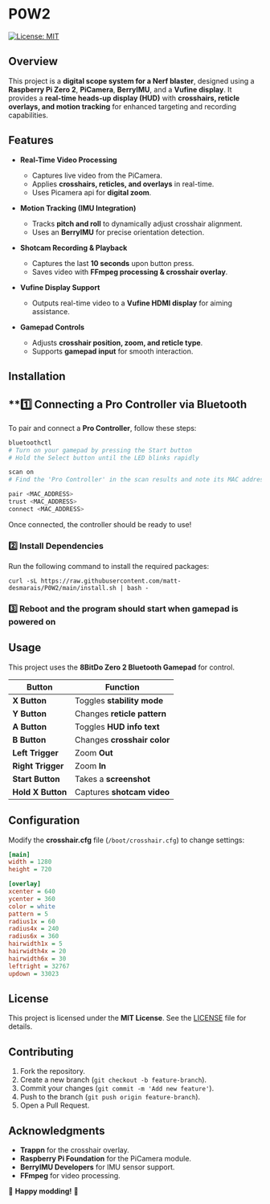 # P0W2

[![License: MIT](https://img.shields.io/badge/License-MIT-blue.svg)](LICENSE)

## Overview
This project is a **digital scope system for a Nerf blaster**, designed using a **Raspberry Pi Zero 2**, **PiCamera**, **BerryIMU**, and a **Vufine display**. It provides a **real-time heads-up display (HUD)** with **crosshairs, reticle overlays, and motion tracking** for enhanced targeting and recording capabilities.

## Features
- **Real-Time Video Processing**  
  - Captures live video from the PiCamera.  
  - Applies **crosshairs, reticles, and overlays** in real-time.  
  - Uses Picamera api for **digital zoom**.  

- **Motion Tracking (IMU Integration)**  
  - Tracks **pitch and roll** to dynamically adjust crosshair alignment.  
  - Uses an **BerryIMU** for precise orientation detection.  

- **Shotcam Recording & Playback**  
  - Captures the last **10 seconds** upon button press.  
  - Saves video with **FFmpeg processing & crosshair overlay**.  

- **Vufine Display Support**  
  - Outputs real-time video to a **Vufine HDMI display** for aiming assistance.  

- **Gamepad Controls**  
  - Adjusts **crosshair position, zoom, and reticle type**.  
  - Supports **gamepad input** for smooth interaction.  

## Installation
## **1️⃣ Connecting a Pro Controller via Bluetooth

To pair and connect a **Pro Controller**, follow these steps:

```sh
bluetoothctl
# Turn on your gamepad by pressing the Start button
# Hold the Select button until the LED blinks rapidly

scan on
# Find the 'Pro Controller' in the scan results and note its MAC address

pair <MAC_ADDRESS>
trust <MAC_ADDRESS>
connect <MAC_ADDRESS>
```

Once connected, the controller should be ready to use!


### **2️⃣ Install Dependencies**
Run the following command to install the required packages:
```
curl -sL https://raw.githubusercontent.com/matt-desmarais/P0W2/main/install.sh | bash -
```

### **3️⃣ Reboot and the program should start when gamepad is powered on**

## Usage
This project uses the **8BitDo Zero 2 Bluetooth Gamepad** for control.

| **Button** | **Function** |
|------------|-------------|
| **X Button** | Toggles **stability mode** |
| **Y Button** | Changes **reticle pattern** |
| **A Button** | Toggles **HUD info text** |
| **B Button** | Changes **crosshair color** |
| **Left Trigger** | Zoom **Out** |
| **Right Trigger** | Zoom **In** |
| **Start Button** | Takes a **screenshot** |
| **Hold X Button** | Captures **shotcam video** |

## Configuration
Modify the **crosshair.cfg** file (`/boot/crosshair.cfg`) to change settings:
```ini
[main]
width = 1280
height = 720

[overlay]
xcenter = 640
ycenter = 360
color = white
pattern = 5
radius1x = 60
radius4x = 240
radius6x = 360
hairwidth1x = 5
hairwidth4x = 20
hairwidth6x = 30
leftright = 32767
updown = 33023
```

## License
This project is licensed under the **MIT License**. See the [LICENSE](LICENSE) file for details.

## Contributing
1. Fork the repository.
2. Create a new branch (`git checkout -b feature-branch`).
3. Commit your changes (`git commit -m 'Add new feature'`).
4. Push to the branch (`git push origin feature-branch`).
5. Open a Pull Request.

## Acknowledgments
- **Trappn** for the crosshair overlay.
- **Raspberry Pi Foundation** for the PiCamera module.
- **BerryIMU Developers** for IMU sensor support.
- **FFmpeg** for video processing.

🚀 **Happy modding!** 🚀
